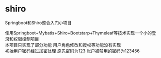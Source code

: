 # shiro
Springboot和Shiro整合入门小项目

使用Springboot+Mybatis+Shiro+Bootstarp+Thymeleaf等技术实现一个小的登录和权限控制项目<br/>
本项目只实现了部分功能 用户角色修改和授权等功能没有实现<br/>
初始用户密码经过加密处理 原先密码为123 账户被禁用的密码为123456
